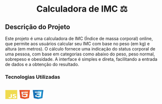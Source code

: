 <h1 align="center"> Calculadora de IMC ⚖️ </h1>
<h2> Descrição do Projeto </h2>
<p> Este projeto é uma calculadora de IMC (Índice de massa corporal) online, que permite aos usuários calcular seu IMC com base no peso (em kg) e altura (em metros). O cálculo fornece uma indicação do status corporal
  de uma pessoa, com base em categorias como abaixo do peso, peso normal, sobrepeso e obesidade. A interface é simples e direta, facilitando a entrada de dados e a obtenção do resultado.</p>
  <h3> Tecnologias Utilizadas </h3>
  <div style="display: inline_block"><br>
  <img align="center" alt="Rafa-Js" height="30" width="40" src="https://raw.githubusercontent.com/devicons/devicon/master/icons/javascript/javascript-plain.svg">
  <img align="center" alt="Rafa-HTML" height="30" width="40" src="https://raw.githubusercontent.com/devicons/devicon/master/icons/html5/html5-original.svg">
  <img align="center" alt="Rafa-CSS" height="30" width="40" src="https://raw.githubusercontent.com/devicons/devicon/master/icons/css3/css3-original.svg">
